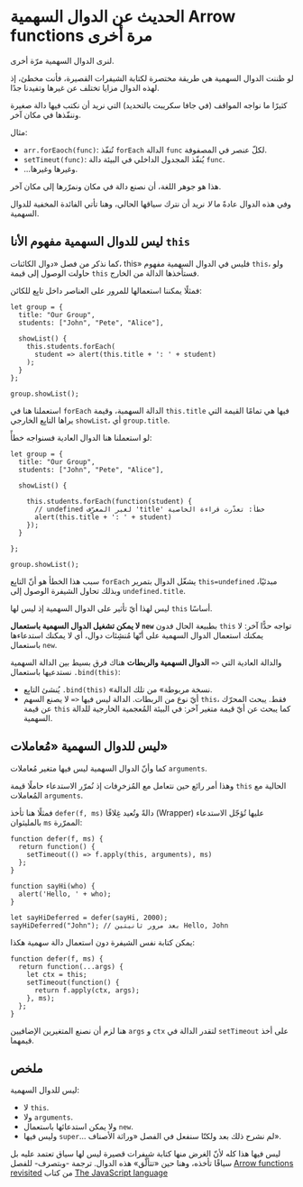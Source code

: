 ﻿
# الحديث عن الدوال السهمية Arrow functions مرة أخرى

لنرى الدوال السهمية مرّة أخرى.

لو ظننت الدوال السهمية هي طريقة مختصرة لكتابة الشيفرات القصيرة، فأنت مخطئ، إذ لهذه الدوال مزايا تختلف عن غيرها وتفيدنا جدًا.

كثيرًا ما نواجه المواقف (في جافا سكريبت بالتحديد) التي نريد أن نكتب فيها دالة صغيرة وننفّذها في مكان آخر.

مثال:

- `‎arr.forEaoch(func)‎`: تُنفّذ `‎forEach‎` الدالة `‎func‎` لكلّ عنصر في المصفوفة.
- `‎setTimeut(func)‎`: يُنفّذ المجدول الداخلي في البيئة دالة `‎func‎`.
- ...وغيرها وغيرها.

هذا هو جوهر اللغة، أن نصنع دالة في مكان ونمرّرها إلى مكان آخر.

وفي هذه الدوال عادةً ما *لا* نريد أن نترك سياقها الحالي، وهنا تأتي الفائدة المخفية للدوال السهمية.

## ليس للدوال السهمية مفهوم الأنا `this`

كما نذكر من فصل «دوال الكائنات، this» فليس في الدوال السهمية مفهوم `‎this‎`، ولو حاولت الوصول إلى قيمة `‎this‎` فستأخذها الدالة من الخارج.

فمثلًا يمكننا استعمالها للمرور على العناصر داخل تابِع للكائن:

```
let group = {
  title: "Our Group",
  students: ["John", "Pete", "Alice"],

  showList() {
    this.students.forEach(
      student => alert(this.title + ': ' + student)
    );
  }
};

group.showList();
```

استعملنا هنا في `‎forEach‎` الدالة السهمية، وقيمة `‎this.title‎` فيها هي تمامًا القيمة التي يراها التابِع الخارجي `‎showList‎`، أي `‎group.title‎`.

لو استعملنا هنا الدوال العادية فسنواجه خطأً:

```
let group = {
  title: "Our Group",
  students: ["John", "Pete", "Alice"],

  showList() {
  
    this.students.forEach(function(student) {
      // ‫خطأ: تعذّرت قراءة الخاصية 'title' لغير المعرّف undefined
      alert(this.title + ': ' + student)
    });
  }

};

group.showList();
```

سبب هذا الخطأ هو أنّ التابِع `‎forEach‎` يشغّل الدوال بتمرير `‎this=undefined‎` مبدئيًا، وبذلك تحاول الشيفرة الوصول إلى `‎undefined.title‎`.

ليس لهذا أيّ تأثير على الدوال السهمية إذ ليس لها `‎this‎` أساسًا.

**لا يمكن تشغيل الدوال السهمية باستعمال `‎new‎`**
بطبيعة الحال فدون `‎this‎` تواجه حدًّا آخر: لا يمكنك استعمال الدوال السهمية على أنّها مُنشِئات دوال، أي لا يمكنك استدعاءها باستعمال `‎new‎`.

**الدوال السهمية والربطات**
هناك فرق بسيط بين الدالة السهمية `‎=>‎` والدالة العادية التي نستدعيها باستعمال  `‎.bind(this)‎`:

- يُنشئ التابِع `‎.bind(this)‎` «نسخة مربوطة» من تلك الدالة.
- لا يصنع السهم `‎=>‎` أيّ نوع من الربطات. الدالة ليس فيها `‎this‎`، فقط. يبحث المحرّك عن قيمة `‎this‎` كما يبحث عن أيّ قيمة متغير آخر: في البيئة المُعجمية الخارجية للدالة السهمية.

## ليس للدوال السهمية «مُعاملات»

كما وأنّ الدوال السهمية ليس فيها متغير مُعاملات `‎arguments‎`.

وهذا أمر رائع حين نتعامل مع المُزخرِفات إذ نُمرّر الاستدعاء حاملًا قيمة `‎this‎` الحالية مع المُعاملات `‎arguments‎`.

فمثلًا هنا تأخذ `‎defer(f, ms)‎` دالةً وتُعيد غِلافًا (Wrapper) عليها تُؤجّل الاستدعاء بالمليثوان `‎ms‎` الممرّرة:

```
function defer(f, ms) {
  return function() {
    setTimeout(() => f.apply(this, arguments), ms)
  };
}

function sayHi(who) {
  alert('Hello, ' + who);
}

let sayHiDeferred = defer(sayHi, 2000);
sayHiDeferred("John"); // ‫Hello, John بعد مرور ثانيتين
```

يمكن كتابة نفس الشيفرة دون استعمال دالة سهمية هكذا:

```
function defer(f, ms) {
  return function(...args) {
    let ctx = this;
    setTimeout(function() {
      return f.apply(ctx, args);
    }, ms);
  };
}
```

هنا لزم أن نصنع المتغيرين الإضافيين `‎args‎` و `‎ctx‎` لتقدر الدالة في `‎setTimeout‎` على أخذ قيمهما.

## ملخص

ليس للدوال السهمية:

- لا `‎this‎`.
- ولا `‎arguments‎`.
- ولا يمكن استدعائها باستعمال `‎new‎`.
- وليس فيها `‎super‎`... لم نشرح ذلك بعد ولكنّا سنفعل في الفصل «وراثة الأصناف».

ليس فيها هذا كله لأنّ الغرض منها كتابة شيفرات قصيرة ليس لها سياق تعتمد عليه بل سياقًا تأخذه، وهنا حين «تتألّق» هذه الدوال.
ترجمة -وبتصرف- للفصل [Arrow functions revisited](https://javascript.info/arrow-functions) من كتاب [The JavaScript language](https://javascript.info/js)

